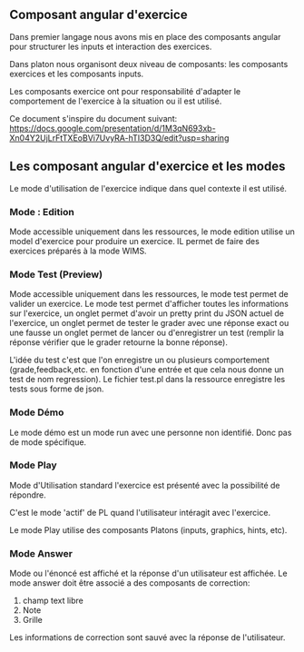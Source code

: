
## Composant angular d'exercice 


Dans premier langage nous avons mis en place des composants angular pour structurer les inputs et interaction des exercices.

Dans platon nous organisont deux niveau de composants:
les composants exercices et les composants inputs.

Les composants exercice ont pour responsabilité d'adapter le comportement de l'exercice à la situation ou il est utilisé.

Ce document s'inspire du document suivant:  https://docs.google.com/presentation/d/1M3qN693xb-Xn04Y2UjLrFtTXEoBVi7UvyRA-hTI3D3Q/edit?usp=sharing


## Les composant angular d'exercice et les modes 

Le mode d'utilisation de l'exercice indique dans quel contexte il est utilisé.

### Mode : Edition 

Mode accessible uniquement dans les ressources, le mode edition utilise un model d'exercice pour produire un exercice. 
IL permet de faire des exercices préparés à la mode WIMS.


### Mode Test (Preview)

Mode accessible uniquement dans les ressources, le mode test permet de valider un exercice.
Le mode test permet d'afficher toutes les informations sur l'exercice, 
un onglet permet d'avoir un pretty print du JSON actuel de l'exercice,
un onglet permet de tester le grader avec une réponse exact ou une fausse 
un onglet permet de lancer ou d'enregistrer un test (remplir la réponse vérifier que le grader retourne la bonne réponse).

L'idée du test c'est que l'on enregistre un ou plusieurs comportement (grade,feedback,etc. en fonction d'une entrée et que cela nous donne un test de nom regression).
Le fichier test.pl dans la ressource enregistre les tests sous forme de json.


### Mode Démo 

Le mode démo est un mode run avec une personne non identifié. Donc pas de mode spécifique. 

### Mode Play

Mode d'Utilisation standard l'exercice est présenté avec  la possibilité de répondre.

C'est le mode 'actif' de PL quand l'utilisateur intéragit avec l'exercice.

Le mode Play utilise des composants Platons (inputs, graphics, hints, etc). 



### Mode Answer 

Mode ou l'énoncé est affiché et la réponse d'un utilisateur est affichée.
Le mode answer doit être associé a des composants de correction:
1) champ text libre 
2) Note 
3) Grille 

Les informations de correction sont sauvé avec la réponse de l'utilisateur.

### 



